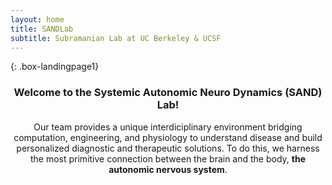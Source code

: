 ```yaml
---
layout: home
title: SANDLab
subtitle: Subramanian Lab at UC Berkeley & UCSF
---
```


{: .box-landingpage1}
<center><h3>Welcome to the Systemic Autonomic Neuro Dynamics (SAND) Lab!</h3></center>  
<center>Our team provides a unique interdiciplinary environment bridging computation, engineering, and physiology to understand disease and build personalized diagnostic and therapeutic solutions. To do this, we harness the most primitive connection between the brain and the body, <b>the autonomic nervous system</b>.</center> 




